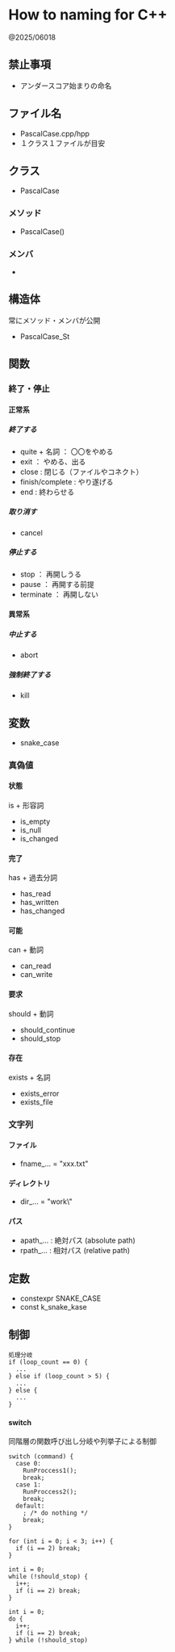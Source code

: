 # How to naming for C++
@2025/06018

## 禁止事項
- アンダースコア始まりの命名

## ファイル名
- PascalCase.cpp/hpp
- １クラス１ファイルが目安

## クラス
- PascalCase
### メソッド
- PascalCase()
### メンバ
- 

## 構造体
常にメソッド・メンバが公開
- PascalCase_St

## 関数

### 終了・停止
#### 正常系
##### 終了する
- quite + 名詞 ： 〇〇をやめる
- exit ： やめる、出る
- close : 閉じる（ファイルやコネクト）
- finish/complete : やり遂げる
- end : 終わらせる
##### 取り消す
- cancel
##### 停止する
- stop ： 再開しうる
- pause ： 再開する前提
- terminate ： 再開しない
#### 異常系
##### 中止する
- abort
##### 強制終了する
- kill

## 変数
- snake_case
### 真偽値
#### 状態
is + 形容詞
- is_empty
- is_null
- is_changed
#### 完了
has + 過去分詞
- has_read
- has_written
- has_changed
#### 可能
can + 動詞
- can_read
- can_write
#### 要求
should + 動詞
- should_continue
- should_stop
#### 存在
exists + 名詞
- exists_error
- exists_file

### 文字列
#### ファイル
- fname_... = "xxx.txt"
#### ディレクトリ
- dir_... = "work\\"
#### パス
- apath_... : 絶対パス (absolute path)
- rpath_... : 相対パス (relative path)

## 定数
- constexpr SNAKE_CASE
- const k_snake_kase

## 制御
``` cpp:if
処理分岐
if (loop_count == 0) {
  ...
} else if (loop_count > 5) {
  ...
} else {
  ...
}
```
#### switch
同階層の関数呼び出し分岐や列挙子による制御
``` cpp:switch
switch (command) {
  case 0:
    RunProccess1();
    break;
  case 1:
    RunProccess2();
    break;
  default:
    ; /* do nothing */
    break;
}
```
``` cpp:for
for (int i = 0; i < 3; i++) {
  if (i == 2) break;
}
```
``` cpp:while
int i = 0;
while (!should_stop) {
  i++;
  if (i == 2) break;
}
```
``` cpp:do-while
int i = 0;
do {
  i++;
  if (i == 2) break;
} while (!should_stop)
```

